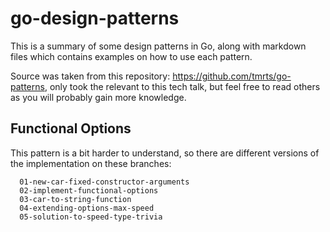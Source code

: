 # go-design-patterns

This is a summary of some design patterns in Go, along with markdown files which contains examples on how to use each pattern.

Source was taken from this repository: https://github.com/tmrts/go-patterns, only took the relevant to this tech talk, but feel free to read others as you will probably gain more knowledge.

## Functional Options

This pattern is a bit harder to understand, so there are different versions of the implementation on these branches:

```
  01-new-car-fixed-constructor-arguments
  02-implement-functional-options
  03-car-to-string-function
  04-extending-options-max-speed
  05-solution-to-speed-type-trivia
```
